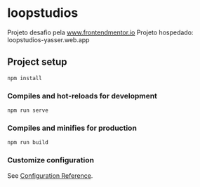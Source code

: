# loopstudios
Projeto desafio pela www.frontendmentor.io
Projeto hospedado: loopstudios-yasser.web.app

## Project setup
```
npm install
```

### Compiles and hot-reloads for development
```
npm run serve
```

### Compiles and minifies for production
```
npm run build
```

### Customize configuration
See [Configuration Reference](https://cli.vuejs.org/config/).

